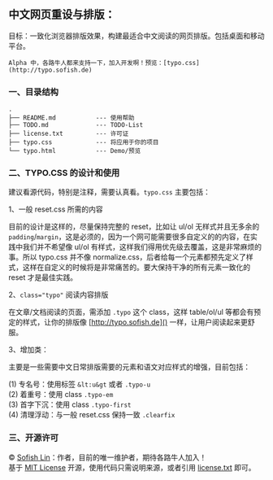## 中文网页重设与排版：

目标：一致化浏览器排版效果，构建最适合中文阅读的网页排版。包括桌面和移动平台。

    Alpha 中，各路牛人都来支持一下，加入开发啊！预览：[typo.css](http://typo.sofish.de)

### 一、目录结构    
    .
    ├── README.md           --- 使用帮助
    ├── TODO.md             --- TODO-List
    ├── license.txt         --- 许可证
    ├── typo.css            --- 将应用于你的项目
    └── typo.html           --- Demo/预览


### 二、TYPO.CSS 的设计和使用

建议看源代码，特别是注释，需要认真看。`typo.css` 主要包括：

1、一般 reset.css 所需的内容
 
目前的设计是这样的，尽量保持完整的 reset，比如让 ul/ol 无样式并且无多余的 `padding`/`margin`，这是必须的，因为一个网可能需要很多自定义的的内容，在实践中我们并不希望像 ul/ol 有样式，这样我们得用优先级去覆盖，这是非常麻烦的事。所以 typo.css 并不像 normalize.css，后者给每一个元素都预先定义了样式，这样在自定义的时候将是非常痛苦的。要大保持干净的所有元素一致化的 reset 才是最佳实践。

2、`class="typo"` 阅读内容排版

在文章/文档阅读的页面，需添加 `.typo` 这个 class，这样 table/ol/ul 等都会有预定的样式，让你的排版像 [http://typo.sofish.de]() 一样，让用户阅读起来更舒服。
 
3、增加类：

主要是一些需要中文日常排版需要的元素和语文对应样式的增强，目前包括：

(1) 专名号：使用标签 `&lt:u&gt` 或者 `.typo-u` <br />
(2) 着重号：使用 class `.typo-em` <br />
(3) 首字下沉：使用 class `.typo-first` <br />
(4) 清理浮动：与一般 reset.css 保持一致 `.clearfix`
 

### 三、开源许可

&copy; [Sofish Lin](http://sofish.de)：作者，目前的唯一维护者，期待各路牛人加入！<br />
基于 [MIT License](http://zh.wikipedia.org/wiki/MIT_License) 开源，使用代码只需说明来源，或者引用 [license.txt](https://github.com/sofish/typo.css/blob/master/license.txt) 即可。

